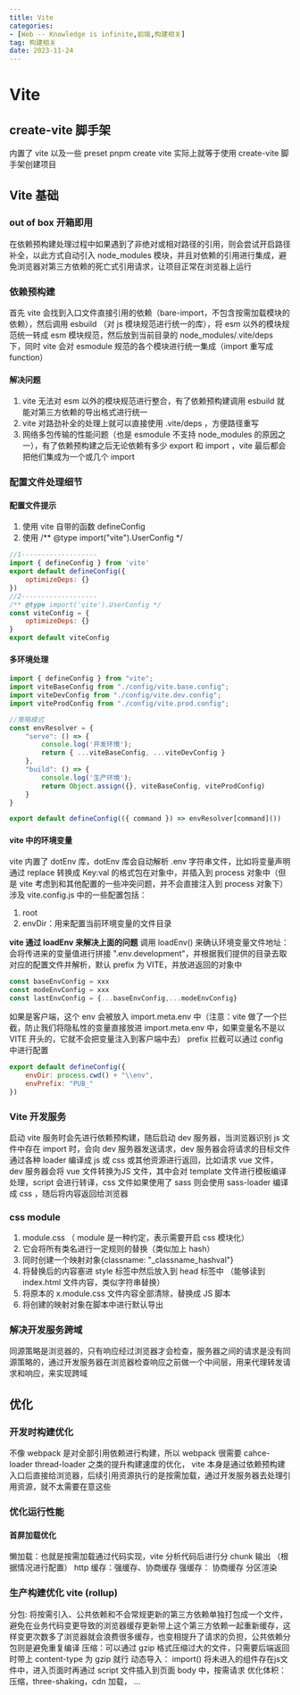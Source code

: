 ```yaml
---
title: Vite
categories: 
- [Web -- Knowledge is infinite,前端,构建相关]
tag: 构建相关
date: 2023-11-24
---
```

# Vite
##  create-vite 脚手架
内置了 vite 以及一些 preset
pnpm create vite 实际上就等于使用 create-vite 脚手架创建项目
## Vite 基础
### out of box 开箱即用
在依赖预构建处理过程中如果遇到了非绝对或相对路径的引用，则会尝试开启路径补全，以此方式自动引入 node_modules 模块，并且对依赖的引用进行集成，避免浏览器对第三方依赖的死亡式引用请求，让项目正常在浏览器上运行
### 依赖预构建
首先 vite 会找到入口文件直接引用的依赖（bare-import，不包含按需加载模块的依赖），然后调用 esbuild （对 js 模块规范进行统一的库），将 esm 以外的模块规范统一转成 esm 模块规范，然后放到当前目录的 node_modules/.vite/deps 下，同时 vite 会对 esmodule 规范的各个模块进行统一集成（import 重写成 function）
#### 解决问题

1. vite 无法对 esm 以外的模块规范进行整合，有了依赖预构建调用 esbuild 就能对第三方依赖的导出格式进行统一
2. vite 对路劲补全的处理上就可以直接使用 .vite/deps ，方便路径重写
3. 网络多包传输的性能问题（也是 esmodule 不支持 node_modules 的原因之一），有了依赖预构建之后无论依赖有多少 export 和 import ，vite 最后都会把他们集成为一个或几个 import
### 配置文件处理细节
#### 配置文件提示

1. 使用 vite 自带的函数 defineConfig 
2. 使用 /** @type import("vite").UserConfig */
```javascript
//1-------------------
import { defineConfig } from 'vite'
export default defineConfig({
    optimizeDeps: {}
})
//2-------------------
/** @type import('vite').UserConfig */
const viteConfig = {
    optimizeDeps: {}
}
export default viteConfig
```
#### 多环境处理
```javascript
import { defineConfig } from "vite";
import viteBaseConfig from "./config/vite.base.config";
import viteDevConfig from "./config/vite.dev.config";
import viteProdConfig from "./config/vite.prod.config";

//策略模式
const envResolver = {
    "serve": () => {
        console.log('开发环境');
        return { ...viteBaseConfig, ...viteDevConfig }
    },
    "build": () => {
        console.log('生产环境');
        return Object.assign({}, viteBaseConfig, viteProdConfig)
    }
}

export default defineConfig(({ command }) => envResolver[command]())
```
#### vite 中的环境变量
vite 内置了 dotEnv 库，dotEnv 库会自动解析 .env 字符串文件，比如将变量声明通过 replace 转换成 Key:val 的格式包在对象中，并插入到 process 对象中（但是 vite 考虑到和其他配置的一些冲突问题，并不会直接注入到 process 对象下）
涉及 vite.config.js 中的一些配置包括：

1. root
2. envDir：用来配置当前环境变量的文件目录

**vite 通过 loadEnv 来解决上面的问题**
调用 loadEnv() 来确认环境变量文件地址：  会将传进来的变量值进行拼接 ".env.development"，并根据我们提供的目录去取对应的配置文件并解析，默认 prefix 为 VITE，并放进返回的对象中
```javascript
const baseEnvConfig = xxx
const modeEnvConfig = xxx
const lastEnvConfig = {...baseEnvConfig,...modeEnvConfig}
```
如果是客户端，这个 env 会被放入 import.meta.env 中（注意：vite 做了一个拦截，防止我们将隐私性的变量直接放进 import.meta.env 中，如果变量名不是以 VITE 开头的，它就不会把变量注入到客户端中去）
prefix 拦截可以通过 config 中进行配置
```javascript
export default defineConfig({
    envDir: process.cwd() + "\\env",
    envPrefix: "PUB_"
})
```
### Vite 开发服务
启动 vite 服务时会先进行依赖预构建，随后启动 dev 服务器，当浏览器识别 js 文件中存在 import  时，会向 dev 服务器发送请求，dev 服务器会将请求的目标文件通过各种 loader 编译成 js 或 css 或其他资源进行返回，比如请求 vue 文件，dev 服务器会将 vue 文件转换为JS 文件，其中会对 template 文件进行模板编译处理，script 会进行转译，css 文件如果使用了 sass 则会使用 sass-loader 编译成 css ，随后将内容返回给浏览器
### css module

1. module.css （ module 是一种约定，表示需要开启 css 模块化）
2. 它会将所有类名进行一定规则的替换（类似加上 hash）
3. 同时创建一个映射对象{classname: "_classname_hashval"}
4. 将替换后的内容塞进 style 标签中然后放入到 head 标签中 （能够读到 index.html 文件内容，类似字符串替换）
5. 将原本的 x.module.css 文件内容全部清除，替换成 JS 脚本
6. 将创建的映射对象在脚本中进行默认导出
### 解决开发服务跨域
同源策略是浏览器的，只有响应经过浏览器才会检查，服务器之间的请求是没有同源策略的，通过开发服务器在浏览器检查响应之前做一个中间层，用来代理转发请求和响应，来实现跨域
## 优化
### 开发时构建优化
不像 webpack 是对全部引用依赖进行构建，所以 webpack 很需要 cahce-loader  thread-loader 之类的提升构建速度的优化， vite 本身是通过依赖预构建入口后直接给浏览器，后续引用资源执行的是按需加载，通过开发服务器去处理引用资源，就不太需要在意这些
### 优化运行性能
#### 首屏加载优化
懒加载：也就是按需加载通过代码实现，vite 分析代码后进行分 chunk 输出 （根据情况进行配置）
http 缓存：强缓存、协商缓存
强缓存：
协商缓存
分区渲染
### 生产构建优化 vite (rollup)
分包: 将按需引入、公共依赖和不会常规更新的第三方依赖单独打包成一个文件，避免在业务代码变更导致的浏览器缓存更新带上这个第三方依赖一起重新缓存，这样变更次数多了浏览器就会浪费很多缓存，也变相提升了请求的负担，公共依赖分包则是避免重复编译
压缩：可以通过 gzip 格式压缩过大的文件，只需要后端返回时带上 content-type 为 gzip 就行
动态导入： import() 将未进入的组件存在js文件中，进入页面时再通过 script 文件插入到页面 body 中，按需请求
优化体积： 压缩，three-shaking，cdn 加载， ...
